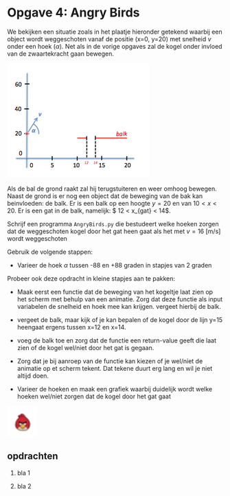 # Opgave 4: Angry Birds

We bekijken een situatie zoals in het plaatje hieronder getekend waarbij 
een object wordt weggeschoten vanaf de positie (x=0, y=20) met snelheid 
$v$ onder een hoek ($\alpha$). Net als in de vorige opgaves zal de kogel 
onder invloed van de zwaartekracht gaan bewegen.

![](AngryBirdOverview.png)

Als de bal de grond raakt zal hij terugstuiteren en weer omhoog bewegen. 
Naast de grond is er nog een object dat de beweging van de bak kan beinvloeden: 
de balk. Er is een balk op een hoogte $y=20$ en van $10 < x < 20$. Er is 
een gat in de balk, namelijk: $ 12 < x_{gat} < 14$.

Schrijf een programma `AngryBirds.py` die bestudeert welke hoeken zorgen 
dat de weggeschoten kogel door het gat heen gaat als het met $v=16$ [m/s] 
wordt weggeschoten 

Gebruik de volgende stappen: 
   - Varieer de hoek $\alpha$ tussen -88 en +88 graden in stapjes van 2 graden 
 
Probeer ook deze opdracht in kleine stapjes aan te pakken:

   - Maak eerst een functie dat de beweging van het kogeltje laat zien 
op het scherm met behulp van een animatie. Zorg dat deze functie als
input variabelen de snelheid en hoek mee kan krijgen. vergeet hierbij 
de balk.

   - vergeet de balk, maar kijk of je kan bepalen of de kogel door de lijn y=15
heengaat ergens tussen x=12 en x=14.

   - voeg de balk toe en zorg dat de functie een return-value geeft die laat 
zien of de kogel wel/niet door het gat is gegaan.

   - Zorg dat je bij aanroep van de functie kan kiezen of je wel/niet de animatie 
     op et scherm tekent. Dat tekene duurt erg lang en wil je niet altijd doen.
    
   - Varieer de hoeken en maak een grafiek waarbij duidelijk wordt welke 
     hoeken wel/niet zorgen dat de kogel door het gat gaat

![](AngryBirdLogo.png)





## opdrachten

1. bla 1

2. bla 2

